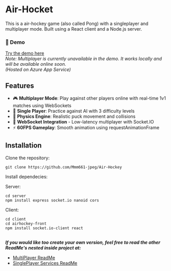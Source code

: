 # Air-Hocket

This is a air-hockey game (also called Pong) with a singleplayer and multiplayer mode. Built using a React client and a Node.js server.

### 🚀 Demo  
[Try the demo here](https://air-hockey-chgngvdvdcd8ekh5.swedencentral-01.azurewebsites.net/)  
_Note: Multiplayer is currently unavailable in the demo. It works locally and will be available online soon._  
_(Hosted on Azure App Service)_

## Features

- 🎮 **Multiplayer Mode**: Play against other players online with real-time 1v1 matches using WebSockets
- 🤖 **Single Player**: Practice against AI with 3 difficulty levels
- 🏓 **Physics Engine**: Realistic puck movement and collisions
- 🔌 **WebSocket Integration** - Low-latency multiplayer with Socket.IO
- ⚡ **60FPS Gameplay**: Smooth animation using requestAnimationFrame

## Installation

Clone the repository:

    git clone https://github.com/Mmm661-jpeg/Air-Hockey

Install dependecies:

Server:

    cd server
    npm install express socket.io nanoid cors

Client:

    cd client
    cd airhockey-front
    npm install socket.io-client react

##

***If you would like too create your own version, feel free to read the other ReadMe's nested inside project at:***


- [MultiPlayer ReadMe](client/airhockey-front/src/components/MultiPlayer/mpReadMe.md)
- [SinglePlayer Services ReadMe](client/airhockey-front/src/services/spReadMe.md)



